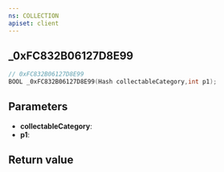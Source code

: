 ```yaml
---
ns: COLLECTION
apiset: client
---
```

## _0xFC832B06127D8E99

```c
// 0xFC832B06127D8E99
BOOL _0xFC832B06127D8E99(Hash collectableCategory,int p1);
```


## Parameters
* **collectableCategory**:
* **p1**:

## Return value